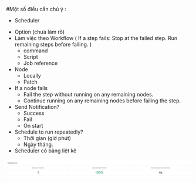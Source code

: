 #Một số điều cần chú ý :

* Scheduler

- Option (chưa làm rõ)
- Làm việc theo Workflow ( If a step fails: Stop at the failed step. Run remaining steps before failing. )
  + command
  + Script
  + Job reference
- Node
  + Locally
  + Patch
- If a node fails
  + Fail the step without running on any remaining nodes.
  + Continue running on any remaining nodes before failing the step.
- Send Notification?
  + Success
  + Fail
  + On start
- Schedule to run repeatedly?
  + Thời gian (giờ phút)
  + Ngày tháng.
- Scheduler có bảng liệt kê 

![function](/image/function.png)
